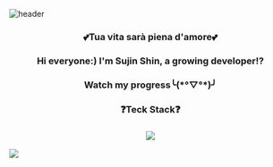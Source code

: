 ![header](https://capsule-render.vercel.app/api?type=wave&color=auto&height=300&section=header&text=INUIN&fontSize=90)
<h3 align="center"> 💕Tua vita sarà piena d'amore💕 </h3>

<h3 align="center"> Hi everyone:) I'm Sujin Shin, a growing developer!? </h3>
<h3 align="center">  Watch my progress╰(*°▽°*)╯ </h3>   

<h3 align="center"> ❓Teck Stack❓ </h3>
<h3 align="center"><img src="https://img.shields.io/badge/JAVA-007396?style=for-the-badge&logo=java&logoColor=white"></h3>
<img src="https://img.shields.io/badge/Python-#3776AB?style=for-the-badge&logo=Python&logoColor=white">
